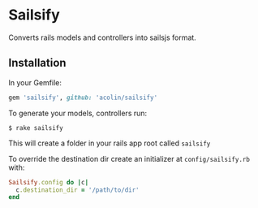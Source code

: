 # Sailsify
Converts rails models and controllers into sailsjs format.

Installation
--------------

In your Gemfile:
```ruby
gem 'sailsify', github: 'acolin/sailsify'
```

To generate your models, controllers run:
```terminal
$ rake sailsify
```
This will create a folder in your rails app root called `sailsify`

To override the destination dir create an initializer at `config/sailsify.rb` with:
```ruby
Sailsify.config do |c|
  c.destination_dir = '/path/to/dir'
end
```
